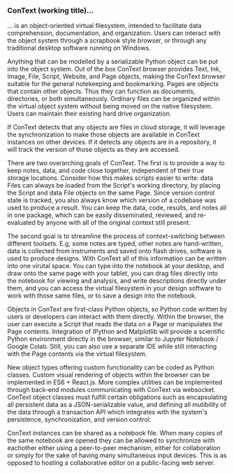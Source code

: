 ### ConText (working title)...

... is an object-oriented virtual filesystem, intended to facilitate data comprehension, documentation, and organization. Users can interact with the object system through a scrapbook style browser, or through any traditional desktop software running on Windows.

Anything that can be modelled by a serializable Python object can be put into the object system. Out of the box ConText browser provides Text, Ink, Image, File, Script, Website, and Page objects, making the ConText browser suitable for the general notekeeping and bookmarking. Pages are objects that contain other objects. Thus they can function as documents, directories, or both simultaneously. Ordinary files can be organized within the virtual object system without being moved on the native filesystem. Users can maintain their existing hard drive organization.

If ConText detects that any objects are files in cloud storage, it will leverage the synchronization to make those objects are available in ConText instances on other devices. If it detects any objects are in a repository, it will track the version of those objects as they are accessed.

There are two overarching goals of ConText. The first is to provide a way to keep notes, data, and code close together, independent of their true storage locations. Consider how this makes scripts easier to write: data Files can always be loaded from the Script's working directory, by placing the Script and data File objects on the same Page. Since version control state is tracked, you also always know which version of a codebase was used to produce a result. You can keep the data, code, results, and notes all in one package, which can be easily disseminated, reviewed, and re-evaluated by anyone with all of the original context still present. 

The second goal is to streamline the process of context-switching between different toolsets. E.g, some notes are typed, other notes are hand-written, data is collected from instruments and saved onto flash drives, software is used to produce designs. With ConText all of this information can be written into one virutal space. You can type into the notebook at your desktop, and draw onto the same page with your tablet, you can drag files directly into the notebook for viewing and analysis, and write descriptions directly under them, and you can access the virtual filesystem in your design software to work with those same files, or to save a design into the notebook.

Objects in ConText are first-class Python objects, so Python code written by users or developers can interact with them directly. Within the browser, the user can execute a Script that reads the data on a Page or manipulates the Page contents. Integration of IPython and Matplotlib will provide a scientific Python environment directly in the browser, similar to Jupyter Notebook / Google Colab. Still, you can also use a separate IDE while still interacting with the Page contents via the virtual filesystem.

New object types offering custom functionality can be coded as Python classes. Custom visual rendering of objects within the browser can be implemented in ES6 + React.js. More complex utilities can be implemented through back-end modules communicating with ConText via websocket. ConText object classes must fulfill certain obligations such as encapsulating all persistent data as a JSON-serializable value, and defining all mutibility of the data through a transaction API which integrates with the system's persistence, synchronization, and version control. 

ConText instances can be shared as a notebook file. When many copies of the same notebook are opened they can be allowed to synchronize with eachother either using a peer-to-peer mechanism, either for collaboration or simply for the sake of having many simultaneous input devices. This is as opposed to hosting a collaborative editor on a public-facing web server.
